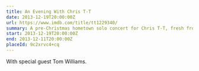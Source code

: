 ```yaml
---
title: An Evening With Chris T-T
date: 2013-12-19T20:00:00Z
url: https://www.imdb.com/title/tt1229340/
summary: A pre-Christmas hometown solo concert for Chris T-T, fresh from his huge UK tour. An intimate all seated, fully unplugged show, taking place in Clearleft’s beautiful new auditorium.
start: 2013-12-19T20:00:00Z
end: 2013-12-11T20:00:00Z
placeId: 9c2xrvc4+cq
---
```

With special guest Tom Williams.
